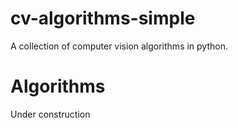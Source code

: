 cv-algorithms-simple
======================
A collection of computer vision algorithms in python.

Algorithms
======================
Under construction

